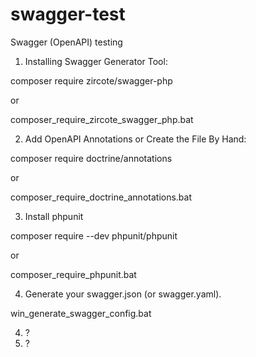 # swagger-test
Swagger (OpenAPI) testing

1. Installing Swagger Generator Tool:

composer require zircote/swagger-php

or

composer_require_zircote_swagger_php.bat

2. Add OpenAPI Annotations or Create the File By Hand:

composer require doctrine/annotations

or

composer_require_doctrine_annotations.bat

3. Install phpunit

composer require --dev phpunit/phpunit

or

composer_require_phpunit.bat

4. Generate your swagger.json (or swagger.yaml).

win_generate_swagger_config.bat

4. ?
5. ?
